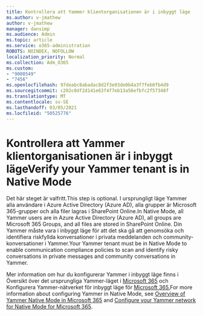 ```yaml
---
title: Kontrollera att Yammer klientorganisationen är i inbyggt läge
ms.author: v-jmathew
author: v-jmathew
manager: dansimp
ms.audience: Admin
ms.topic: article
ms.service: o365-administration
ROBOTS: NOINDEX, NOFOLLOW
localization_priority: Normal
ms.collection: Adm_O365
ms.custom:
- "9000549"
- "7456"
ms.openlocfilehash: 97deabc8abadac8d2f3e93de0b4a3f7feb0fb4d9
ms.sourcegitcommit: c202c0df2d141e63f4f7eb13a56efbfc2f57348f
ms.translationtype: MT
ms.contentlocale: sv-SE
ms.lasthandoff: 03/05/2021
ms.locfileid: "50525776"
---
```

# <a name="verify-your-yammer-tenant-is-in-native-mode"></a><span data-ttu-id="250c1-102">Kontrollera att Yammer klientorganisationen är i inbyggt läge</span><span class="sxs-lookup"><span data-stu-id="250c1-102">Verify your Yammer tenant is in Native Mode</span></span>

<span data-ttu-id="250c1-103">Det här steget är valfritt.</span><span class="sxs-lookup"><span data-stu-id="250c1-103">This step is optional.</span></span> <span data-ttu-id="250c1-104">I ursprungligt läge Yammer alla användare i Azure Active Directory (Azure AD), alla grupper är Microsoft 365-grupper och alla filer lagras i SharePoint Online.</span><span class="sxs-lookup"><span data-stu-id="250c1-104">In Native Mode, all Yammer users are in Azure Active Directory (Azure AD), all groups are Microsoft 365 Groups, and all files are stored in SharePoint Online.</span></span> <span data-ttu-id="250c1-105">Din Yammer måste vara i inbyggt läge för att det ska gå att genomsöka och identifiera riskfyllda konversationer i privata meddelanden och community-konversationer i Yammer.</span><span class="sxs-lookup"><span data-stu-id="250c1-105">Your Yammer tenant must be in Native Mode to enable communication compliance policies to scan and identify risky conversations in private messages and community conversations in Yammer.</span></span>  
  
<span data-ttu-id="250c1-106">Mer information om hur du konfigurerar Yammer i inbyggt läge finns i Översikt över det ursprungliga Yammer-läget i [Microsoft 365](https://go.microsoft.com/fwlink/?linkid=2129829) och Konfigurera Yammer-nätverket för inbyggt läge för [Microsoft 365.](https://go.microsoft.com/fwlink/?linkid=2129772)</span><span class="sxs-lookup"><span data-stu-id="250c1-106">For more information about configuring Yammer in Native Mode, see [Overview of Yammer Native Mode in Microsoft 365](https://go.microsoft.com/fwlink/?linkid=2129829) and [Configure your Yammer network for Native Mode for Microsoft 365](https://go.microsoft.com/fwlink/?linkid=2129772).</span></span>
